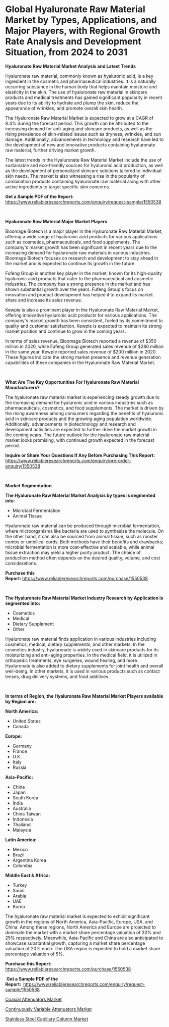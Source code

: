 <p><h1>Global Hyaluronate Raw Material Market by Types, Applications, and Major Players, with Regional Growth Rate Analysis and Development Situation, from 2024 to 2031</h1></p><p><strong>Hyaluronate Raw Material Market Analysis and Latest Trends</strong></p>
<p><p>Hyaluronate raw material, commonly known as hyaluronic acid, is a key ingredient in the cosmetic and pharmaceutical industries. It is a naturally occurring substance in the human body that helps maintain moisture and elasticity in the skin. The use of hyaluronate raw material in skincare products and medical treatments has gained significant popularity in recent years due to its ability to hydrate and plump the skin, reduce the appearance of wrinkles, and promote overall skin health.</p><p>The Hyaluronate Raw Material Market is expected to grow at a CAGR of 8.4% during the forecast period. This growth can be attributed to the increasing demand for anti-aging and skincare products, as well as the rising prevalence of skin-related issues such as dryness, wrinkles, and sun damage. Additionally, advancements in technology and research have led to the development of new and innovative products containing hyaluronate raw material, further driving market growth.</p><p>The latest trends in the Hyaluronate Raw Material Market include the use of sustainable and eco-friendly sources for hyaluronic acid production, as well as the development of personalized skincare solutions tailored to individual skin needs. The market is also witnessing a rise in the popularity of combination products containing hyaluronate raw material along with other active ingredients to target specific skin concerns.</p></p>
<p><strong>Get a Sample PDF of the Report:&nbsp;</strong> <a href="https://www.reliableresearchreports.com/enquiry/request-sample/1550538">https://www.reliableresearchreports.com/enquiry/request-sample/1550538</a></p>
<p>&nbsp;</p>
<p><strong>Hyaluronate Raw Material Major Market Players</strong></p>
<p><p>Bloomage Biotech is a major player in the Hyaluronate Raw Material Market, offering a wide range of hyaluronic acid products for various applications such as cosmetics, pharmaceuticals, and food supplements. The company's market growth has been significant in recent years due to the increasing demand for hyaluronate raw materials in various industries. Bloomage Biotech focuses on research and development to stay ahead in the market and is expected to continue its growth in the future.</p><p>Fufeng Group is another key player in the market, known for its high-quality hyaluronic acid products that cater to the pharmaceutical and cosmetic industries. The company has a strong presence in the market and has shown substantial growth over the years. Fufeng Group's focus on innovation and product development has helped it to expand its market share and increase its sales revenue.</p><p>Kewpie is also a prominent player in the Hyaluronate Raw Material Market, offering innovative hyaluronic acid products for various applications. The company's market growth has been consistent, fueled by its commitment to quality and customer satisfaction. Kewpie is expected to maintain its strong market position and continue to grow in the coming years.</p><p>In terms of sales revenue, Bloomage Biotech reported a revenue of $350 million in 2020, while Fufeng Group generated sales revenue of $280 million in the same year. Kewpie reported sales revenue of $200 million in 2020. These figures indicate the strong market presence and revenue generation capabilities of these companies in the Hyaluronate Raw Material Market.</p></p>
<p>&nbsp;</p>
<p><strong>What Are The Key Opportunities For Hyaluronate Raw Material Manufacturers?</strong></p>
<p><p>The hyaluronate raw material market is experiencing steady growth due to the increasing demand for hyaluronic acid in various industries such as pharmaceuticals, cosmetics, and food supplements. The market is driven by the rising awareness among consumers regarding the benefits of hyaluronic acid in skincare products and the growing aging population worldwide. Additionally, advancements in biotechnology and research and development activities are expected to further drive the market growth in the coming years. The future outlook for the hyaluronate raw material market looks promising, with continued growth expected in the forecast period.</p></p>
<p><strong>Inquire or Share Your Questions If Any Before Purchasing This Report:</strong> <a href="https://www.reliableresearchreports.com/enquiry/pre-order-enquiry/1550538">https://www.reliableresearchreports.com/enquiry/pre-order-enquiry/1550538</a></p>
<p>&nbsp;</p>
<p><strong>Market Segmentation</strong></p>
<p><strong>The Hyaluronate Raw Material Market Analysis by types is segmented into:</strong></p>
<p><ul><li>Microbial Fermentation</li><li>Animal Tissue</li></ul></p>
<p><p>Hyaluronate raw material can be produced through microbial fermentation, where microorganisms like bacteria are used to synthesize the molecule. On the other hand, it can also be sourced from animal tissue, such as rooster combs or umbilical cords. Both methods have their benefits and drawbacks; microbial fermentation is more cost-effective and scalable, while animal tissue extraction may yield a higher purity product. The choice of production method often depends on the desired quality, volume, and cost considerations.</p></p>
<p><strong>Purchase this Report:&nbsp;</strong><a href="https://www.reliableresearchreports.com/purchase/1550538">https://www.reliableresearchreports.com/purchase/1550538</a></p>
<p>&nbsp;</p>
<p><strong>The Hyaluronate Raw Material Market Industry Research by Application is segmented into:</strong></p>
<p><ul><li>Cosmetics</li><li>Medical</li><li>Dietary Supplement</li><li>Other</li></ul></p>
<p><p>Hyaluronate raw material finds application in various industries including cosmetics, medical, dietary supplements, and other markets. In the cosmetics industry, hyaluronate is widely used in skincare products for its moisturizing and anti-aging properties. In the medical field, it is utilized in orthopedic treatments, eye surgeries, wound healing, and more. Hyaluronate is also added to dietary supplements for joint health and overall well-being. In other markets, it is used in various products such as contact lenses, drug delivery systems, and food additives.</p></p>
<p>&nbsp;</p>
<p><strong>In terms of Region, the Hyaluronate Raw Material Market Players available by Region are:</strong></p>
<p>
    <p> <strong> North America: </strong>
        <ul>
            <li>United States</li>
            <li>Canada</li>
        </ul>
        </p> 
    <p> <strong> Europe: </strong>
        <ul>
            <li>Germany</li>
            <li>France</li>
            <li>U.K.</li>
            <li>Italy</li>
            <li>Russia</li>
        </ul>
        </p> 
    <p> <strong> Asia-Pacific: </strong>
        <ul>
            <li>China</li>
            <li>Japan</li>
            <li>South Korea</li>
            <li>India</li>
            <li>Australia</li>
            <li>China Taiwan</li>
            <li>Indonesia</li>
            <li>Thailand</li>
            <li>Malaysia</li>
        </ul>
        </p> 
    <p> <strong> Latin America: </strong>
        <ul>
            <li>Mexico</li>
            <li>Brazil</li>
            <li>Argentina Korea</li>
            <li>Colombia</li>
        </ul>
        </p> 
    <p> <strong> Middle East & Africa: </strong>
        <ul>
            <li>Turkey</li>
            <li>Saudi</li>
            <li>Arabia</li>
            <li>UAE</li>
            <li>Korea</li>
        </ul>
    </p>
    </p>
<p><p>The hyaluronate raw material market is expected to exhibit significant growth in the regions of North America, Asia-Pacific, Europe, USA, and China. Among these regions, North America and Europe are projected to dominate the market with a market share percentage valuation of 30% and 25% respectively. Meanwhile, Asia-Pacific and China are also anticipated to showcase substantial growth, capturing a market share percentage valuation of 20% each. The USA region is expected to hold a market share percentage valuation of 5%.</p></p>
<p><strong>Purchase this Report: </strong><a href="https://www.reliableresearchreports.com/purchase/1550538">https://www.reliableresearchreports.com/purchase/1550538</a></p>
<p>&nbsp;<strong>Get a Sample PDF of the Report:&nbsp;&nbsp;</strong><a href="https://www.reliableresearchreports.com/enquiry/request-sample/1550538">https://www.reliableresearchreports.com/enquiry/request-sample/1550538</a></p>
<p><strong></strong></p>
<p><p><a href="https://angry-finch-aaf.notion.site/Insights-into-Coaxial-Attenuators-Market-Size-Analysing-Market-Share-Trends-and-Growth-from-2024--9a147d8865614cea99227832d7becb20">Coaxial Attenuators Market</a></p><p><a href="https://faithful-glue-af3.notion.site/Continuously-Variable-Attenuators-Market-Furnish-Information-about-Market-Size-Market-Share-Market-08e797ad17d64bd58b1fb057f5f823a4">Continuously Variable Attenuators Market</a></p><p><a href="https://github.com/ruddyyedelwadw/Market-Research-Report-List-1/blob/main/stainless-steel-capillary-column-market.md">Stainless Steel Capillary Column Market</a></p></p>